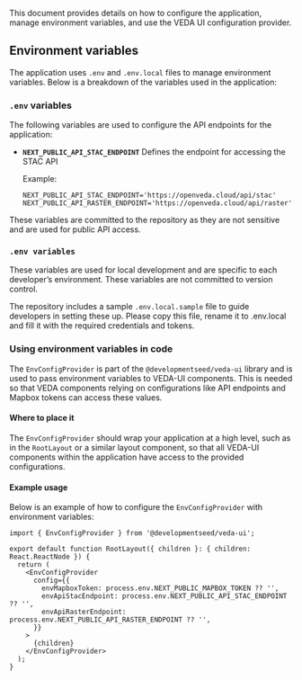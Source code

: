 This document provides details on how to configure the application, manage environment variables, and use the VEDA UI configuration provider.

## Environment variables

The application uses `.env` and `.env.local` files to manage environment variables. Below is a breakdown of the variables used in the application:

### `.env` variables

The following variables are used to configure the API endpoints for the application:

- **`NEXT_PUBLIC_API_STAC_ENDPOINT`**
    Defines the endpoint for accessing the STAC API

    Example:
    ```env
    NEXT_PUBLIC_API_STAC_ENDPOINT='https://openveda.cloud/api/stac'
    NEXT_PUBLIC_API_RASTER_ENDPOINT='https://openveda.cloud/api/raster'
    ```

These variables are committed to the repository as they are not sensitive and are used for public API access.

### `.env variables`

These variables are used for local development and are specific to each developer’s environment. These variables are not committed to version control.

The repository includes a sample `.env.local.sample` file to guide developers in setting these up. Please copy this file, rename it to .env.local and fill it with the required credentials and tokens.

### Using environment variables in code

The `EnvConfigProvider` is part of the `@developmentseed/veda-ui` library and is used to pass environment variables to VEDA-UI components. This is needed so that VEDA components relying on configurations like API endpoints and Mapbox tokens can access these values.

#### Where to place it

The `EnvConfigProvider` should wrap your application at a high level, such as in the `RootLayout` or a similar layout component, so that all VEDA-UI components within the application have access to the provided configurations.

#### Example usage

Below is an example of how to configure the `EnvConfigProvider` with environment variables:

```tsx
import { EnvConfigProvider } from '@developmentseed/veda-ui';

export default function RootLayout({ children }: { children: React.ReactNode }) {
  return (
    <EnvConfigProvider
      config={{
        envMapboxToken: process.env.NEXT_PUBLIC_MAPBOX_TOKEN ?? '',
        envApiStacEndpoint: process.env.NEXT_PUBLIC_API_STAC_ENDPOINT ?? '',
        envApiRasterEndpoint: process.env.NEXT_PUBLIC_API_RASTER_ENDPOINT ?? '',
      }}
    >
      {children}
    </EnvConfigProvider>
  );
}
```